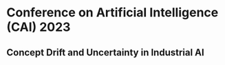 # Conference on Artificial Intelligence (CAI) 2023
## Concept Drift and Uncertainty in Industrial AI


